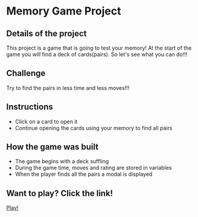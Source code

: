 # Memory Game Project

## Details of the project

This project is a game that is going to test your memory! At the start of the game you will find a deck of cards(pairs). So let's see what you can do!!!

## Challenge

Try to find the pairs in less time and less moves!!!

## Instructions

* Click on a card to open it
* Continue opening the cards using your memory to find all pairs

## How the game was built

* The game begins with a deck suffling
* During the game time, moves and rating are stored in variables
* When the player finds all the pairs a modal is displayed

## Want to play? Click the link!
[Play!](#instructions)

